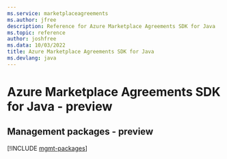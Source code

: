 ```yaml
---
ms.service: marketplaceagreements
ms.author: jfree
description: Reference for Azure Marketplace Agreements SDK for Java
ms.topic: reference
author: joshfree
ms.data: 10/03/2022
title: Azure Marketplace Agreements SDK for Java
ms.devlang: java
---
```

# Azure Marketplace Agreements SDK for Java - preview

## Management packages - preview
[!INCLUDE [mgmt-packages](marketplace-agreements-mgmt-index.md)]